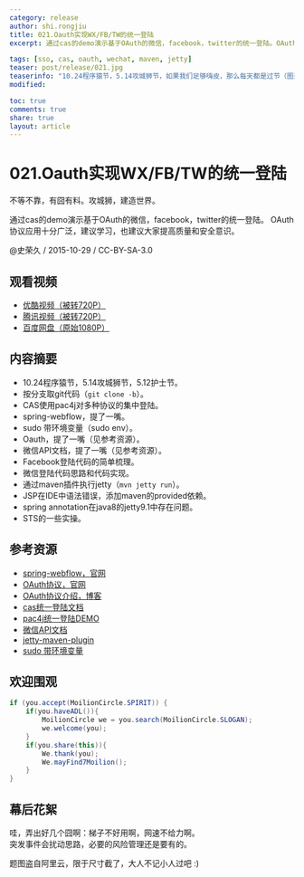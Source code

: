 ```yaml
---
category: release
author: shi.rongjiu
title: 021.Oauth实现WX/FB/TW的统一登陆
excerpt: 通过cas的demo演示基于OAuth的微信，facebook，twitter的统一登陆。OAuth协议应用十分广泛，建议学习，也建议大家提高质量和安全意识。

tags: [sso, cas, oauth, wechat, maven, jetty]
teaser: post/release/021.jpg
teaserinfo: "10.24程序猿节，5.14攻城狮节，如果我们足够嗨皮，那么每天都是过节（图盗自阿里）"
modified:

toc: true
comments: true
share: true
layout: article
---
```


# 021.Oauth实现WX/FB/TW的统一登陆

不等不靠，有囧有料。攻城狮，建造世界。  

通过cas的demo演示基于OAuth的微信，facebook，twitter的统一登陆。
OAuth协议应用十分广泛，建议学习，也建议大家提高质量和安全意识。


@史荣久 / 2015-10-29 / CC-BY-SA-3.0  

## 观看视频

  * [优酷视频（被转720P）](http://v.youku.com/v_show/id_XMTM2ODU1NTQ3Mg==.html)
  * [腾讯视频（被转720P）](http://v.qq.com/page/e/s/5/e0170q304s5.html)
  * [百度网盘（原始1080P）](http://pan.baidu.com/share/link?shareid=3935315343&uk=1380913564&fid=1055655628657926)

## 内容摘要

  * 10.24程序猿节，5.14攻城狮节，5.12护士节。
  * 按分支取git代码（`git clone -b`）。
  * CAS使用pac4j对多种协议的集中登陆。
  * spring-webflow，提了一嘴。
  * sudo 带环境变量（sudo env）。
  * Oauth，提了一嘴（见参考资源）。
  * 微信API文档，提了一嘴（见参考资源）。
  * Facebook登陆代码的简单梳理。
  * 微信登陆代码思路和代码实现。
  * 通过maven插件执行jetty（`mvn jetty run`）。
  * JSP在IDE中语法错误，添加maven的provided依赖。
  * spring annotation在java8的jetty9.1中存在问题。
  * STS的一些实操。

## 参考资源

 * [spring-webflow，官网](http://docs.spring.io/spring-webflow/docs/2.4.0.RELEASE/reference/html/defining-flows.html)
 * [OAuth协议，官网](http://oauth.net/2/)
 * [OAuth协议介绍，博客](http://www.ruanyifeng.com/blog/2014/05/oauth_2_0.html)
 * [cas统一登陆文档](http://jasig.github.io/cas/4.1.x/integration/Delegate-Authentication.html)
 * [pac4j统一登陆DEMO](https://github.com/leleuj/cas-pac4j-oauth-demo/tree/4.1.x)
 * [微信API文档](https://open.weixin.qq.com/cgi-bin/showdocument?action=dir_list&t=resource/res_list&verify=1&id=open1419316505&lang=zh_CN)
 * [jetty-maven-plugin](http://www.eclipse.org/jetty/documentation/current/jetty-maven-plugin.html)
 * [sudo 带环境变量](http://stackoverflow.com/questions/257616/sudo-changes-path-why)

## 欢迎围观

``` java
if (you.accept(MoilionCircle.SPIRIT)) {
    if(you.haveADL()){
        MoilionCircle we = you.search(MoilionCircle.SLOGAN);
        we.welcome(you);
    }
    if(you.share(this)){
        We.thank(you);
        We.mayFind7Moilion();
    }
}
```

## 幕后花絮

哇，弄出好几个囧啊：梯子不好用啊，网速不给力啊。  
突发事件会扰动思路，必要的风险管理还是要有的。

题图盗自阿里云，限于尺寸截了，大人不记小人过吧 :)